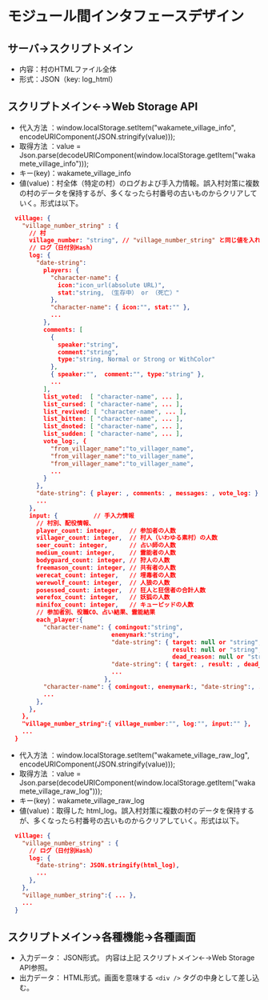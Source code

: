 # モジュール間インタフェースデザイン

## サーバ→スクリプトメイン

* 内容：村のHTMLファイル全体
* 形式：JSON（key: log_html）

## スクリプトメイン←→Web Storage API

* 代入方法 ：window.localStorage.setItem("wakamete_village_info", encodeURIComponent(JSON.stringify(value)));
* 取得方法 ：value = Json.parse(decodeURIComponent(window.localStorage.getItem("wakamete_village_info")));
* キー(key)：wakamete_village_info
* 値(value)：村全体（特定の村）のログおよび手入力情報。誤入村対策に複数の村のデータを保持するが、多くなったら村番号の古いものからクリアしていく。形式は以下。

```JSON
  village: {
    "village_number_string" : {  
      // 村
      village_number: "string", // "village_number_string" と同じ値を入れる。
      // ログ（日付別Hash）
      log: {
        "date-string":
          players: {
            "character-name": {
              icon:"icon_url(absolute URL)", 
              stat:"string, （生存中） or （死亡）" 
            },
            "character-name": { icon:"", stat:"" },
            ...
          },
          comments: [
            {
              speaker:"string",
              comment:"string",
              type:"string, Normal or Strong or WithColor"
            },
            { speaker:"",  comment:"", type:"string" },
            ...
          ],
          list_voted:  [ "character-name", ... ],
          list_cursed: [ "character-name", ... ],
          list_revived: [ "character-name", ... ],
          list_bitten: [ "character-name", ... ],
          list_dnoted: [ "character-name", ... ],
          list_sudden: [ "character-name", ... ],
          vote_log:, {
            "from_villager_name":"to_villager_name",
            "from_villager_name":"to_villager_name",
            "from_villager_name":"to_villager_name",
            ...
          }
        },
        "date-string": { player: , comments: , messages: , vote_log: },
        ...
      },    
      input: {			// 手入力情報
        // 村別、配役情報、
        player_count: integer,    // 参加者の人数
        villager_count: integer,  // 村人（いわゆる素村）の人数
        seer_count: integer,      // 占い師の人数
        medium_count: integer,    // 霊能者の人数
        bodyguard_count: integer, // 狩人の人数
        freemason_count: integer, // 共有者の人数
        werecat_count: integer,   // 埋毒者の人数
        werewolf_count: integer,  // 人狼の人数
        posessed_count: integer,  // 狂人と狂信者の合計人数
        werefox_count: integer,   // 妖狐の人数
        minifox_count: integer,   // キューピッドの人数
        // 参加者別、役職CO、占い結果、霊能結果
        each_player:{
          "character-name": { comingout:"string",
                             enemymark:"string",
                             "date-string": { target: null or "string",
                                              result: null or "string",
                                              dead_reason: null or "string" },
                             "date-string": { target: , result: , dead_reason: },
                             ...
                           },
          "character-name": { comingout:, enemymark:, "date-string":, ... },
          ...
        },
      },    
    },
    "village_number_string":{ village_number:"", log:"", input:"" },
    ...
  }
```

* 代入方法 ：window.localStorage.setItem("wakamete_village_raw_log", encodeURIComponent(JSON.stringify(value)));
* 取得方法 ：value = Json.parse(decodeURIComponent(window.localStorage.getItem("wakamete_village_raw_log")));
* キー(key)：wakamete_village_raw_log
* 値(value)：取得した html_log。誤入村対策に複数の村のデータを保持するが、多くなったら村番号の古いものからクリアしていく。形式は以下。

```JSON
  village: {
    "village_number_string" : {  
      // ログ（日付別Hash）
      log: {
        "date-string": JSON.stringify(html_log),
        ...
      },    
    },
    "village_number_string":{ ... },
    ...
  }
```

## スクリプトメイン→各種機能→各種画面

* 入力データ： JSON形式。 内容は上記 スクリプトメイン←→Web Storage API参照。
* 出力データ： HTML形式。画面を意味する `<div />` タグの中身として差し込む。
